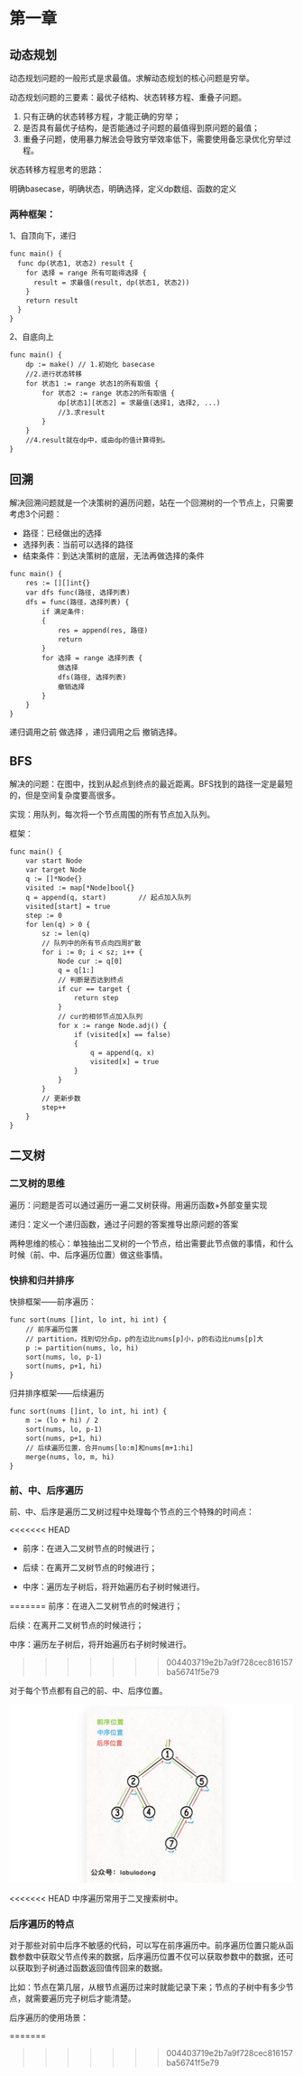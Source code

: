 # 第一章

## 动态规划

动态规划问题的一般形式是求最值。求解动态规划的核心问题是穷举。

动态规划问题的三要素：最优子结构、状态转移方程、重叠子问题。

1. 只有正确的状态转移方程，才能正确的穷举；
2. 是否具有最优子结构，是否能通过子问题的最值得到原问题的最值；
3. 重叠子问题，使用暴力解法会导致穷举效率低下，需要使用备忘录优化穷举过程。

状态转移方程思考的思路：

明确basecase，明确状态，明确选择，定义dp数组、函数的定义

### 两种框架：

1、自顶向下，递归

```
func main() {
  func dp(状态1, 状态2) result {
    for 选择 = range 所有可能得选择 {
      result = 求最值(result, dp(状态1, 状态2))
    }
    return result
  }
}
```

2、自底向上

```
func main() {
	dp := make() // 1.初始化 basecase
	//2.进行状态转移
	for 状态1 := range 状态1的所有取值 {
		for 状态2 := range 状态2的所有取值 {
			dp[状态1][状态2] = 求最值(选择1, 选择2, ...)
			//3.求result
		}
	}
	//4.result就在dp中，或由dp的值计算得到。
}
```

## 回溯

解决回溯问题就是一个决策树的遍历问题，站在一个回溯树的一个节点上，只需要考虑3个问题：

- 路径：已经做出的选择
- 选择列表：当前可以选择的路径
- 结束条件：到达决策树的底层，无法再做选择的条件

```
func main() {
	res := [][]int{}
	var dfs func(路径, 选择列表)
	dfs = func(路径，选择列表) {
		if 满足条件:
		{
			res = append(res, 路径)
			return
		}
		for 选择 = range 选择列表 {
			做选择
			dfs(路径, 选择列表)
			撤销选择
		}
	}
}
```

递归调用之前 做选择 ，递归调用之后 撤销选择。

## BFS

解决的问题：在图中，找到从起点到终点的最近距离。BFS找到的路径一定是最短的，但是空间复杂度要高很多。

实现：用队列，每次将一个节点周围的所有节点加入队列。

框架：

```
func main() {
	var start Node
	var target Node
	q := []*Node{}
	visited := map[*Node]bool{}
	q = append(q, start)		// 起点加入队列
	visited[start] = true
	step := 0
	for len(q) > 0 {
		sz := len(q)
		// 队列中的所有节点向四周扩散
		for i := 0; i < sz; i++ {
			Node cur := q[0]
			q = q[1:]
			// 判断是否达到终点
			if cur == target {
				return step
			}
			// cur的相邻节点加入队列
			for x := range Node.adj() {
				if (visited[x] == false)
				{
					q = append(q, x)
					visited[x] = true
				}
			}
		}
		// 更新步数
		step++
	}
}
```

## 二叉树

### 二叉树的思维

遍历：问题是否可以通过遍历一遍二叉树获得。用遍历函数+外部变量实现

递归：定义一个递归函数，通过子问题的答案推导出原问题的答案

两种思维的核心：单独抽出二叉树的一个节点，给出需要此节点做的事情，和什么时候（前、中、后序遍历位置）做这些事情。

### 快排和归并排序

快排框架——前序遍历：

```
func sort(nums []int, lo int, hi int) {
	// 前序遍历位置
	// partition，找到切分点p，p的左边比nums[p]小，p的右边比nums[p]大
	p := partition(nums, lo, hi)
	sort(nums, lo, p-1)
	sort(nums, p+1, hi)
}
```

归并排序框架——后续遍历

```
func sort(nums []int, lo int, hi int) {
	m := (lo + hi) / 2
	sort(nums, lo, p-1)
	sort(nums, p+1, hi)
	// 后续遍历位置，合并nums[lo:m]和nums[m+1:hi]
	merge(nums, lo, m, hi)
}
```

### 前、中、后序遍历

前、中、后序是遍历二叉树过程中处理每个节点的三个特殊的时间点：

<<<<<<< HEAD
- 前序：在进入二叉树节点的时候进行；

- 后续：在离开二叉树节点的时候进行；

- 中序：遍历左子树后，将开始遍历右子树时候进行。

=======
前序：在进入二叉树节点的时候进行；

后续：在离开二叉树节点的时候进行；

中序：遍历左子树后，将开始遍历右子树时候进行。
>>>>>>> 004403719e2b7a9f728cec816157ba56741f5e79

对于每个节点都有自己的前、中、后序位置。

![image-20230930144339789](./pic/image-20230930144339789.png)

<<<<<<< HEAD
中序遍历常用于二叉搜索树中。

### 后序遍历的特点

对于那些对前中后序不敏感的代码，可以写在前序遍历中。前序遍历位置只能从函数参数中获取父节点传来的数据，后序遍历位置不仅可以获取参数中的数据，还可以获取到子树通过函数返回值传回来的数据。

比如：节点在第几层，从根节点遍历过来时就能记录下来；节点的子树中有多少节点，就需要遍历完子树后才能清楚。

后序遍历的使用场景：







=======
>>>>>>> 004403719e2b7a9f728cec816157ba56741f5e79
